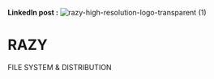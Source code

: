 **LinkedIn post :**
![razy-high-resolution-logo-transparent (1)](https://github.com/ayoubgorry/RAZY/assets/146426121/6539b4c0-50b8-4b5e-9f9b-f9da78bd8da2)
# RAZY
FILE SYSTEM &amp; DISTRIBUTION 
